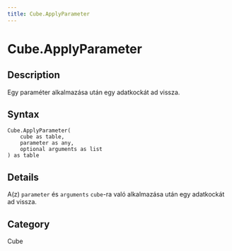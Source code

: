 ```yaml
---
title: Cube.ApplyParameter
---
```


# Cube.ApplyParameter


## Description

Egy paraméter alkalmazása után egy adatkockát ad vissza.


## Syntax

```powerquery
Cube.ApplyParameter(
    cube as table,
    parameter as any,
    optional arguments as list
) as table
```


## Details

A(z) <code>parameter</code> és <code>arguments</code> <code>cube</code>-ra való alkalmazása után egy adatkockát ad vissza.



## Category
Cube
